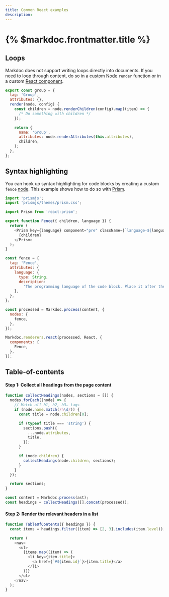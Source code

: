```yaml
---
title: Common React examples
description:
---
```


# {% $markdoc.frontmatter.title %}

## Loops

Markdoc does not support writing loops directly into documents. If you need to loop through content, do so in a custom [Node](/docs/nodes) `render` function or in a custom [React component](/docs/render/react).

```js
export const group = {
  tag: 'Group',
  attributes: {},
  render(node, config) {
    const children = node.renderChildren(config).map((item) => {
      /* Do something with children */
    });

    return {
      name: 'Group',
      attributes: node.renderAttributes(this.attributes),
      children,
    );
  },
};
```

## Syntax highlighting

You can hook up syntax highlighting for code blocks by creating a custom `fence` [node](/docs/nodes). This example shows how to do so with [Prism](https://prismjs.com/).

```js
import 'prismjs';
import 'prismjs/themes/prism.css';

import Prism from 'react-prism';

export function Fence({ children, language }) {
  return (
    <Prism key={language} component="pre" className={`language-${language}`}>
      {children}
    </Prism>
  );
}

const fence = {
  tag: 'Fence',
  attributes: {
    language: {
      type: String,
      description:
        'The programming language of the code block. Place it after the backticks.',
    },
  },
};

const processed = Markdoc.process(content, {
  nodes: {
    fence,
  },
});

Markdoc.renderers.react(processed, React, {
  components: {
    Fence,
  },
});
```

## Table-of-contents

#### Step 1: Collect all headings from the page content

```js
function collectHeadings(nodes, sections = []) {
  nodes.forEach((node) => {
    // Match all h1, h2, h3… tags
    if (node.name.match(/h\d/)) {
      const title = node.children[0];

      if (typeof title === 'string') {
        sections.push({
          ...node.attributes,
          title,
        });
      }

      if (node.children) {
        collectHeadings(node.children, sections);
      }
    }
  });

  return sections;
}

const content = Markdoc.process(ast);
const headings = collectHeadings([].concat(processed));
```

#### Step 2: Render the relevant headers in a list

```js
function TableOfContents({ headings }) {
  const items = headings.filter((item) => [2, 3].includes(item.level));

  return (
    <nav>
      <ul>
        {items.map((item) => (
          <li key={item.title}>
            <a href={`#${item.id}`}>{item.title}</a>
          </li>
        ))}
      </ul>
    </nav>
  );
}
```
